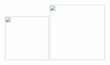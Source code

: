<img height="142em" src="https://github-readme-stats.vercel.app/api?username=kristenprescott&show_icons=true&theme=onedark&count_private=true&hide=prs,issues,contribs&hide_rank=true&include_all_commits=true&hide_border=true)](https://github.com/kristenprescott/github-readme-stats" />

<img height="180em" src="https://github-readme-stats.vercel.app/api/top-langs/?username=kristenprescott&layout=compact&theme=onedark&hide_border=true)](https://github.com/kristenprescott/github-readme-stats" />


<!--
**kristenprescott/kristenprescott** is a ✨ _special_ ✨ repository because its `README.md` (this file) appears on your GitHub profile.

Here are some ideas to get you started:

- 🔭 I’m currently working on ...
- 🌱 I’m currently learning ...
- 👯 I’m looking to collaborate on ...
- 🤔 I’m looking for help with ...
- 💬 Ask me about ...
- 📫 How to reach me: ...
- 😄 Pronouns: ...
- ⚡ Fun fact: ...

Visitors:
![visitors](https://visitor-badge.glitch.me/badge?page_id=kristenprescott)

Profile views(colors):
![](https://komarev.com/ghpvc/?username=kristenprescott&color=0e1117)

![](https://komarev.com/ghpvc/?username=kristenprescott&color=0F1218)

Stats:
[![](https://github-readme-stats.vercel.app/api?username=kristenprescott&show_icons=true&theme=darcula&count_private=true&hide=prs,issues,contribs&hide_rank=true&include_all_commits=true&hide_border=true)](https://github.com/kristenprescott/github-readme-stats)

Top Langs:
[![Top Langs](https://github-readme-stats.vercel.app/api/top-langs/?username=kristenprescott&layout=compact&theme=darcula&hide_border=true)](https://github.com/kristenprescott/github-readme-stats)
-->

